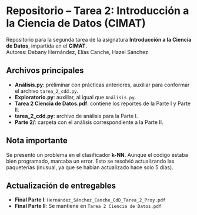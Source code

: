 # Repositorio – Tarea 2: Introducción a la Ciencia de Datos (CIMAT)

Repositorio para la segunda tarea de la asignatura **Introducción a la Ciencia de Datos**, impartida en el **CIMAT**.  
Autores: Debany Hernández, Elías Canche, Hazel Sánchez

## Archivos principales

- **Análisis.py**: preliminar con prácticas anteriores, auxiliar para conformar el archivo `tarea_2_cdd.py`.  
- **Exploratorio.py**: auxiliar, al igual que `Análisis.py`.  
- **Tarea 2 Ciencia de Datos.pdf**: contiene los reportes de la Parte I y Parte II.  
- **tarea_2_cdd.py**: archivo de análisis para la Parte I.  
- **Parte 2/**: carpeta con el análisis correspondiente a la Parte II.  

## Nota importante

Se presentó un problema en el clasificador **k-NN**. Aunque el código estaba bien programado, marcaba un error. Esto se resolvió actualizando las paqueterías (inusual, ya que se habían actualizado hace solo 5 días).  

## Actualización de entregables

- **Final Parte I**: `Hernández_Sánchez_Canche_CdD_Tarea_2_Proy.pdf`  
- **Final Parte II**: Se mantiene en `Tarea 2 Ciencia de Datos.pdf` 
